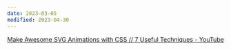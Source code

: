 ```yaml
---
date: 2023-03-05
modified: 2023-04-30
---
```


[Make Awesome SVG Animations with CSS // 7 Useful Techniques - YouTube](https://www.youtube.com/watch?v=UTHgr6NLeEw)
